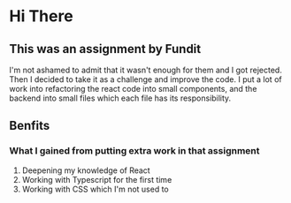 <h1>Hi There</h1>
<h2>This was an assignment by Fundit</h2>
<p>I'm not ashamed to admit that it wasn't enough for them and I got rejected. Then I decided to take it as a challenge and improve the code. I put a lot of work into refactoring the react code into small components, and the backend into small files which each file has its responsibility.</p>
<h2>Benfits</h2>
<h3>What I gained from putting extra work in that assignment</h3>
<ol>
   <li>
  Deepening my knowledge of React
   </li>
   <li>
   Working with Typescript for the first time
   </li>
   <li>
   Working with CSS which I'm not used to
   </li>
</ol>
